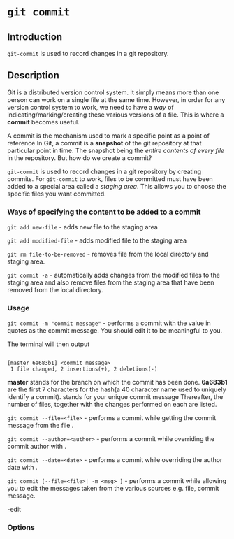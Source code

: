 # ```git commit```

## Introduction
```git-commit``` is used to record changes in a git repository.

## Description
Git is a distributed version control system. It simply means more than one person can work on a single file at the same time. However, in order for any version control system to work, we need to have a *way* of indicating/marking/creating these various versions of a file. This is where a **commit** becomes useful.

A commit is the mechanism used to mark a specific point as a point of reference.In Git, a commit is a **snapshot** of the git repository at that particular point in time. The snapshot being the *entire contents of every file* in the repository. But how do we create a commit? 

```git-commit``` is used to record changes in a git repository by creating commits. For ```git-commit``` to work, files to be committed must have been added to a special area called a *staging area*. This allows you to choose the specific files you want committed.

### Ways of specifying the content to be added to a commit

```git add new-file``` - adds new file to the staging area

```git add modified-file``` - adds modified file to the staging area

```git rm file-to-be-removed``` - removes file from the local directory and staging area.

```git commit -a``` - automatically adds changes from the modified files to the staging area and also remove files from the staging area that have been removed from the local directory.

### Usage

```git commit -m "commit message"``` - performs a commit with the value in quotes as the commit message. You should edit it to be meaningful to you.

The terminal will then output

```git-bash

[master 6a683b1] <commit message>
 1 file changed, 2 insertions(+), 2 deletions(-)

```
**master** stands for the branch on which the commit has been done.
**6a683b1** are the first 7 characters for the hash(a 40 character name used to uniquely identify a commit).
**<commit message>** stands for your unique commit message
Thereafter, the number of files, together with the changes performed on each are listed.

```git commit --file=<file>``` - performs a commit while getting the commit message from the file <file>.

```git commit --author=<author>``` - performs a commit while overriding the commit author with <author>.

```git commit --date=<date>``` - performs a commit while overriding the author date with <date>.

```git commit [--file=<file>| -m <msg> ]``` - performs a commit while allowing you to edit the messages taken from the various sources e.g. file, commit message.

-edit 
### Options